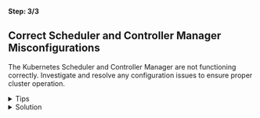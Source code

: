**Step: 3/3**

## Correct Scheduler and Controller Manager Misconfigurations

The Kubernetes Scheduler and Controller Manager are not functioning correctly. Investigate and resolve any configuration issues to ensure proper cluster operation.

<details>
<summary>Tips</summary>

- Double check the manifest files located in `/etc/kubernetes/manifests/`.
- Inspect the kubelet logs for errors related to these components.
</details>

<details>
<summary>Solution</summary>

The manifest files for both the scheduler and controller manager have been renamed. Restore their original filenames in `/etc/kubernetes/manifests/` to ensure they are correctly managed by the kubelet.

```bash
sudo mv /etc/kubernetes/manifests/kube-scheduler.yaml.bak /etc/kubernetes/manifests/kube-scheduler.yaml
sudo mv /etc/kubernetes/manifests/kube-controller-manager.yaml.bak /etc/kubernetes/manifests/kube-controller-manager.yaml
```

</details>
